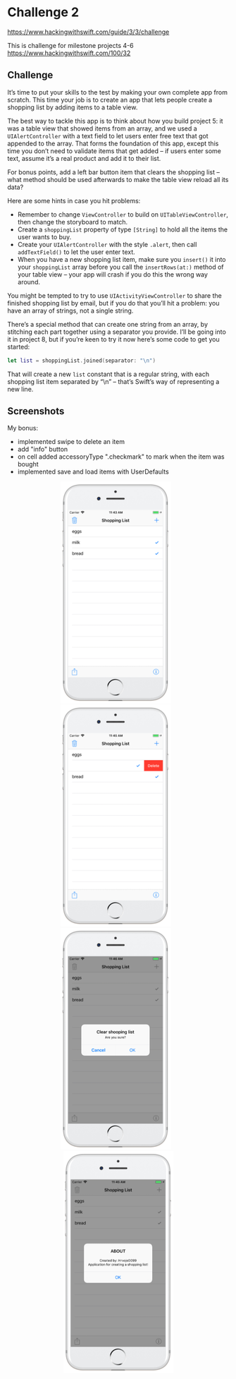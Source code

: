 # Challenge 2

https://www.hackingwithswift.com/guide/3/3/challenge

This is challenge for milestone projects 4-6 https://www.hackingwithswift.com/100/32

## Challenge

It’s time to put your skills to the test by making your own complete app from scratch. This time your job is to create an app that lets people create a shopping list by adding items to a table view.

The best way to tackle this app is to think about how you build project 5: it was a table view that showed items from an array, and we used a ```UIAlertController``` with a text field to let users enter free text that got appended to the array. That forms the foundation of this app, except this time you don’t need to validate items that get added – if users enter some text, assume it’s a real product and add it to their list.

For bonus points, add a left bar button item that clears the shopping list – what method should be used afterwards to make the table view reload all its data?

Here are some hints in case you hit problems:

- Remember to change ```ViewController``` to build on ```UITableViewController```, then change the storyboard to match.
- Create a ```shoppingList``` property of type ```[String]``` to hold all the items the user wants to buy.
- Create your ```UIAlertController``` with the style ```.alert```, then call ```addTextField()``` to let the user enter text.
- When you have a new shopping list item, make sure you ```insert()``` it into your ```shoppingList``` array before you call the ```insertRows(at:)``` method of your table view – your app will crash if you do this the wrong way around.

You might be tempted to try to use ```UIActivityViewController``` to share the finished shopping list by email, but if you do that you’ll hit a problem: you have an array of strings, not a single string.

There’s a special method that can create one string from an array, by stitching each part together using a separator you provide. I’ll be going into it in project 8, but if you’re keen to try it now here’s some code to get you started:

```swift
let list = shoppingList.joined(separator: "\n")
```

That will create a new ```list``` constant that is a regular string, with each shopping list item separated by “\n” – that’s Swift’s way of representing a new line.

## Screenshots

My bonus:
- implemented swipe to delete an item
- add "info" button
- on cell added accessoryType ".checkmark" to mark when the item was bought
- implemented save and load items with UserDefaults

<p align="center">
<img src="screenshots/screen01.png" width="250"  title="Challenge 2">&nbsp;&nbsp;&nbsp;<img src="screenshots/screen02.png" width="250" title="Challenge 2">&nbsp;&nbsp;&nbsp;<img src="screenshots/screen03.png" width="250" title="Challenge 2">&nbsp;&nbsp;&nbsp;<img src="screenshots/screen04.png" width="250" title="Challenge 2">
</p>
